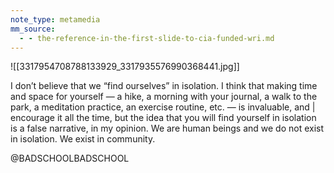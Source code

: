 ```yaml
---
note_type: metamedia
mm_source:
  - - the-reference-in-the-first-slide-to-cia-funded-wri.md
---
```


![[3317954708788133929_3317935576990368441.jpg]]

I don’t believe that we “find ourselves”
in isolation. I think that making time and
space for yourself — a hike, a morning
with your journal, a walk to the park, a
meditation practice, an exercise routine,
etc. — is invaluable, and | encourage it
all the time, but the idea that you will
find yourself in isolation is a false
narrative, in my opinion. We are human
beings and we do not exist in isolation.
We exist in community.

@BADSCHOOLBADSCHOOL

